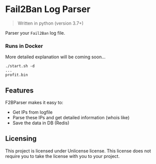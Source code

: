 # Fail2Ban Log Parser
> Written in python (version 3.7+)

Parser your `Fail2Ban` log file. 

### Runs in Docker
More detailed explanation will be coming soon...

```shell
./start.sh -d
...
profit.bin
```

## Features

F2BParser makes it easy to:
* Get IPs from logfile
* Parse these IPs and get detailed information (whois like)
* Save the data in DB (Redis)

## Licensing

This project is licensed under Unlicense license. This license does not require
you to take the license with you to your project.

